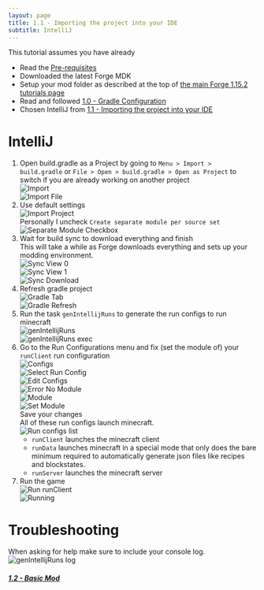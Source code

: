 ```yaml
---
layout: page
title: 1.1 - Importing the project into your IDE
subtitle: IntelliJ
---
```

This tutorial assumes you have already
- Read the [Pre-requisites](/tutorials/Pre-requisites)
- Downloaded the latest Forge MDK
- Setup your mod folder as described at the top of [the main Forge 1.15.2 tutorials page](/tutorials/1.15.2/forge/)
- Read and followed [1.0 - Gradle Configuration](../../1.0-gradle-configuration/)
- Chosen IntelliJ from [1.1 - Importing the project into your IDE](..)

# IntelliJ
1. Open build.gradle as a Project by going to `Menu > Import > build.gradle` or `File > Open > build.gradle > Open as Project` to switch if you are already working on another project  
![Import](./import.png "Import")  
![Import File](./import-file.png "Import File")  
2. Use default settings  
![Import Project](./import-project.png "Import Project")  
Personally I uncheck `Create separate module per source set`  
![Separate Module Checkbox](./separate-module-checkbox.png "Separate Module Checkbox")  
3. Wait for build sync to download everything and finish  
This will take a while as Forge downloads everything and sets up your modding environment.  
![Sync View 0](./sync-view-0.png "Sync View 0")  
![Sync View 1](./sync-view-1.png "Sync View 1")  
![Sync Download](./sync-download.png "Sync Download")  
4. Refresh gradle project  
![Gradle Tab](./gradle-tab.png "Gradle Tab")  
![Gradle Refresh](./gradle-refresh.png "Gradle Refresh")  
5. Run the task `genIntellijRuns` to generate the run configs to run minecraft  
![genIntellijRuns](./genIntellijRuns.png "genIntellijRuns")  
![genIntellijRuns exec](./genIntellijRuns-exec.png "genIntellijRuns exec")  
6. Go to the Run Configurations menu and fix (set the module of) your `runClient` run configuration  
![Configs](./configs.png "Configs")  
![Select Run Config](./select-run-config.png "Select Run Config")  
![Edit Configs](./edit-configs.png "Edit Configs")  
![Error No Module](./error-no-module.png "Error No Module")  
![Module](./module.png "Module")  
![Set Module](./set-module.png "Set Module")  
Save your changes  
All of these run configs launch minecraft.  
![Run configs list](./run-configs-list.png "Run configs list")  
	- `runClient` launches the minecraft client
	- `runData` launches minecraft in a special mode that only does the bare minimum required to automatically generate json files like recipes and blockstates.
	- `runServer` launches the minecraft server
7. Run the game  
![Run `runClient`](./run-runClient.png "Run runClient")  
![Running](./running.png "Running")  

# Troubleshooting
When asking for help make sure to include your console log.  
![genIntellijRuns log](./genIntellijRuns-exec.png "genIntellijRuns log")  

##### [1.2 - Basic Mod](../../1.2-basic-mod)

